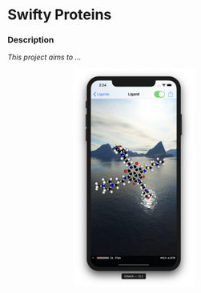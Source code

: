 # Swifty Proteins

### Description

*This project aims to ...*

<div style="display: flex; justify-content: space-around;">
  <img src="https://github.com/omiroshn/Proteins/blob/master/screenshots/1.png" width="48%" />
</div>